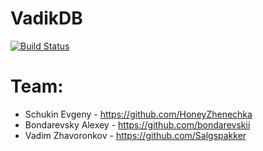 # VadikDB
[![Build Status](https://travis-ci.com/HoneyZhenechka/VadikDB.svg?token=Ypmuf9aad34un5wD4x7R&branch=testing)](https://travis-ci.com/HoneyZhenechka/VadikDB)
# Team:
 - Schukin Evgeny - https://github.com/HoneyZhenechka
 - Bondarevsky Alexey - https://github.com/bondarevskii
 - Vadim Zhavoronkov - https://github.com/Salgspakker
 
 
